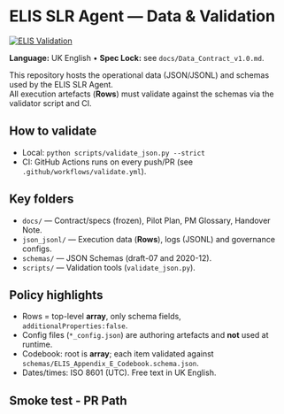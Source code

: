 # ELIS SLR Agent — Data & Validation

[![ELIS Validation](https://github.com/rochasamurai/ELIS-SLR-Agent/actions/workflows/validate.yml/badge.svg?branch=main)](https://github.com/rochasamurai/ELIS-SLR-Agent/actions/workflows/validate.yml)

**Language:** UK English • **Spec Lock:** see `docs/Data_Contract_v1.0.md`.

This repository hosts the operational data (JSON/JSONL) and schemas used by the ELIS SLR Agent.  
All execution artefacts (**Rows**) must validate against the schemas via the validator script and CI.

## How to validate
- Local: `python scripts/validate_json.py --strict`
- CI: GitHub Actions runs on every push/PR (see `.github/workflows/validate.yml`).

## Key folders
- `docs/` — Contract/specs (frozen), Pilot Plan, PM Glossary, Handover Note.  
- `json_jsonl/` — Execution data (**Rows**), logs (JSONL) and governance configs.  
- `schemas/` — JSON Schemas (draft-07 and 2020-12).  
- `scripts/` — Validation tools (`validate_json.py`).

## Policy highlights
- Rows = top-level **array**, only schema fields, `additionalProperties:false`.
- Config files (`*_config.json`) are authoring artefacts and **not** used at runtime.
- Codebook: root is **array**; each item validated against `schemas/ELIS_Appendix_E_Codebook.schema.json`.
- Dates/times: ISO 8601 (UTC). Free text in UK English.

## Smoke test - PR Path
